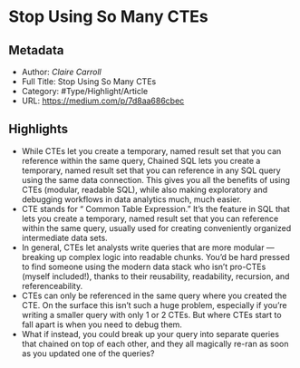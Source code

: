 # Stop Using So Many CTEs

## Metadata

* Author: *Claire Carroll*
* Full Title: Stop Using So Many CTEs
* Category: #Type/Highlight/Article
* URL: https://medium.com/p/7d8aa686cbec

## Highlights

* While CTEs let you create a temporary, named result set that you can reference within the same query, Chained SQL lets you create a temporary, named result set that you can reference in any SQL query using the same data connection. This gives you all the benefits of using CTEs (modular, readable SQL), while also making exploratory and debugging workflows in data analytics much, much easier.
* CTE stands for “ Common Table Expression.” It’s the feature in SQL that lets you create a temporary, named result set that you can reference within the same query, usually used for creating conveniently organized intermediate data sets.
* In general, CTEs let analysts write queries that are more modular — breaking up complex logic into readable chunks. You’d be hard pressed to find someone using the modern data stack who isn’t pro-CTEs (myself included!), thanks to their reusability, readability, recursion, and referenceability.
* CTEs can only be referenced in the same query where you created the CTE. On the surface this isn’t such a huge problem, especially if you’re writing a smaller query with only 1 or 2 CTEs. But where CTEs start to fall apart is when you need to debug them.
* What if instead, you could break up your query into separate queries that chained on top of each other, and they all magically re-ran as soon as you updated one of the queries?
